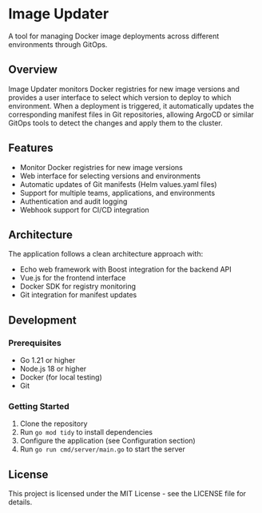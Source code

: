 # Image Updater

A tool for managing Docker image deployments across different environments through GitOps.

## Overview

Image Updater monitors Docker registries for new image versions and provides a user interface to select which version to deploy to which environment. When a deployment is triggered, it automatically updates the corresponding manifest files in Git repositories, allowing ArgoCD or similar GitOps tools to detect the changes and apply them to the cluster.

## Features

- Monitor Docker registries for new image versions
- Web interface for selecting versions and environments
- Automatic updates of Git manifests (Helm values.yaml files)
- Support for multiple teams, applications, and environments
- Authentication and audit logging
- Webhook support for CI/CD integration

## Architecture

The application follows a clean architecture approach with:

- Echo web framework with Boost integration for the backend API
- Vue.js for the frontend interface
- Docker SDK for registry monitoring
- Git integration for manifest updates

## Development

### Prerequisites

- Go 1.21 or higher
- Node.js 18 or higher
- Docker (for local testing)
- Git

### Getting Started

1. Clone the repository
2. Run `go mod tidy` to install dependencies
3. Configure the application (see Configuration section)
4. Run `go run cmd/server/main.go` to start the server

## License

This project is licensed under the MIT License - see the LICENSE file for details.
